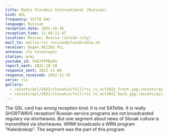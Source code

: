 ```yaml
---
title: Radio Slovakia International (Russian)
kind: QSL
frequency: 15770 kHz
language: Russian
reception_date: 2022-10-16
reception_time: 11.40-11.47
location: Moscow, Russia (inside city)
mail_to: mailto:rsi_russian@slovakradio.sk
receiver: Degen DE1103 PLL
antenna: its telescopic
station: wrmi
youtube_id: FOG7tPPBuPw
report_sent: 2022-10-18
responce_sent: 2022-11-04
responce_received: 2022-11-25
serie: rsi
gallery:
  - /assets/qsl/2022/slovakia/full/rsi_ru_oct2022_front.jpg:/assets/qsl/2022/slovakia/small/rsi_ru_oct2022_front.jpg
  - /assets/qsl/2022/slovakia/full/rsi_ru_oct2022_back.jpg:/assets/qsl/2022/slovakia/small/rsi_ru_oct2022_back.jpg
---
```


The QSL card has wrong reception kind. It is not SATelite.
It is really SHORTWAVE reception! Russian service programs are not
broadcasted regulary via shortwaves. But one segment about
news of Slovak culture is transmitted via shortwaves.
WRMI broadcasts a WRN program "Kaleidoskop". The segment
was the part of this program.

